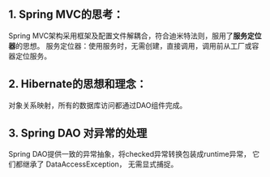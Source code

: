 ## 1. Spring MVC的思考：

Spring MVC架构采用框架及配置文件解耦合，符合迪米特法则，服用了**服务定位器**的思想。
服务定位器：使用服务时，无需创建，直接调用，调用前从工厂或容器定位服务。


## 2. Hibernate的思想和理念：
对象关系映射，所有的数据库访问都通过DAO组件完成。

## 3. Spring DAO 对异常的处理
Spring DAO提供一致的异常抽象，将checked异常转换包装成runtime异常， 它们都继承了 DataAccessException， 无需显式捕捉。